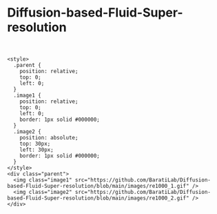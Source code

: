# Diffusion-based-Fluid-Super-resolution
<br>

    <style>
      .parent {
        position: relative;
        top: 0;
        left: 0;
      }
      .image1 {
        position: relative;
        top: 0;
        left: 0;
        border: 1px solid #000000;
      }
      .image2 {
        position: absolute;
        top: 30px;
        left: 30px;
        border: 1px solid #000000;
      }
    </style>
    <div class="parent">
      <img class="image1" src="https://github.com/BaratiLab/Diffusion-based-Fluid-Super-resolution/blob/main/images/re1000_1.gif" />
      <img class="image2" src="https://github.com/BaratiLab/Diffusion-based-Fluid-Super-resolution/blob/main/images/re1000_2.gif" />
    </div>
